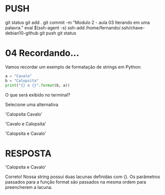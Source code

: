 
# ###################################################################################################################################################################
# ###################################################################################################################################################################
# PUSH

git status
git add .
git commit -m "Modulo 2 - aula 03 Iterando em uma palavra."
eval $(ssh-agent -s)
ssh-add /home/fernando/.ssh/chave-debian10-github
git push
git status



# ###################################################################################################################################################################
# ###################################################################################################################################################################
#  04 Recordando...

Vamos recordar um exemplo de formatação de strings em Python:

~~~~python
a = "Cavalo"
b = "Calopsita"
print("{} e {}".format(b, a))
~~~~

O que será exibido no terminal?

Selecione uma alternativa

'Calopsita Cavalo'


'Cavalo e Calopsita'


'Calopsita e Cavalo'






# ###################################################################################################################################################################
# ###################################################################################################################################################################
# RESPOSTA

'Calopsita e Cavalo'


Correto! Nossa string possui duas lacunas definidas com {}. Os parâmetros passados para a função format são passados na mesma ordem para preencherem a lacuna.